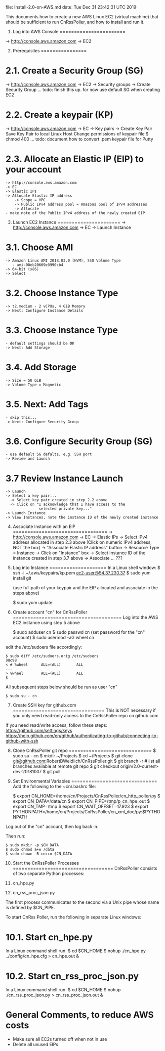 file: Install-2.0-on-AWS.md
date: Tue Dec 31 23:42:31 UTC 2019

This documents how to create a new AWS Linux EC2 (virtual machine) that should
be sufficient to run CnRssPoller, and how to install and run it.

1. Log into AWS Console
=======================

  -> http://console.aws.amazon.com
  -> EC2

2. Prerequisites
================

  2.1. Create a Security Group (SG)
  =================================
  -> http://console.aws.amazon.com
  -> EC2
  -> Security groups
  -> Create Security Group
  ... todo: finish this up.  for now use default SG
      when creating EC2

  2.2. Create a keypair (KP)
  ==========================
  -> http://console.aws.amazon.com
  -> EC
  -> Key pairs
  -> Create Key Pair
  Save Key Pair to local Linux Host
  Change permissions of keypair file
    $ chmod 400 <full-path-of-keypare-file>
  ... todo: document how to convert .pem keypair file for Putty

  2.3. Allocate an Elastic IP (EIP) to your account
  =================================================
    -> http://console.aws.amazon.com
    -> EC
    -> Elastic IPs
    -> Allocate Elastic IP address
        -> Scope = VPC
        -> Public IPv4 address pool = Amazons pool of IPv4 addresses
        -> Allocate
    - make note of the Public IPv4 address of the newly created EIP

3. Launch EC2 Instance
======================
  -> http://console.aws.amazon.com
  -> EC
  -> Launch Instance

  3.1. Choose AMI
  ===============
    -> Amazon Linux AMI 2018.03.0 (HVM), SSD Volume Type
       - ami-00eb20669e0990cb4
    -> 64-bit (x86)
    -> Select

  3.2. Choose Instance Type
  =========================
    -> t2.medium - 2 vCPUs, 4 GiB Memory
    -> Next: Configure Instance Details

  3.3. Choose Instance Type
  =========================
    - default settings should be OK
    -> Next: Add Storage

  3.4. Add Storage
  ================
    -> Size = 50 GiB
    -> Volume Type = Magnetic

  3.5. Next: Add Tags
  ===================
    - skip this...
    -> Next: Configure Security Group

  3.6. Configure Security Group (SG)
  ==================================
    - use default SG defalts, e.g. SSH port
    -> Review and Launch

  3.7 Review Instance Launch
  ==========================
    -> Launch
    -> Select a key pair...
      -> Select key pair created in step 2.2 above
      -> Click on "I acknowledge that I have access to the
                   selected private key..."
    -> Launch Instance
    -> View Instances, note the instance ID of the newly created instance

4. Associate Instance with an EIP
=================================
  -> http://console.aws.amazon.com
  -> EC
  -> Elastic IPs
  -> Select IPv4 address allocated in step 2.3 above
     (Click on numeric IPv4 address, NOT the box)
  -> "Associate Elastic IP address" button
  -> Resource Type = Instance
  -> Click on "Instance" box
  -> Select Instance ID of the instance created in step 3.7 above
  -> Associate
  ... ???

5. Log into Instance
====================
  In a Linux shell window:
    $ ssh -i ~/.aws/keypairs/kp.pem ec2-user@54.37.230.37
    $ sudo yum install git

    (use full path of your keypair and the EIP allocated and associate
     in the steps above)

    $ sudo yum update

6. Create account "cn" for CnRssPoller
======================================
  Log into the AWS EC2 instance using step 5 above

    $ sudo adduser cn
    $ sudo passwd cn
      (set password for the "cn" account)
    $ sudo usermod -aG wheel cn

  edit the /etc/sudoers file accordingly:

    $ sudo diff /etc/sudoers.orig /etc/sudoers
    98c98
    < # %wheel      ALL=(ALL)       ALL
    ---
    > %wheel        ALL=(ALL)       ALL
    $

  All subsequent steps below should be run as user "cn"

    $ sudo su - cn
    

7. Create SSH key for github.com
================================
  This is NOT necessary if you only need read-only access to the
  CnRssPoller repo on github.com

  If you need read/write access, follow these steps:
    https://github.com/settings/keys
    https://help.github.com/en/github/authenticating-to-github/connecting-to-github-with-ssh

8. Clone CnRssPoller git repo
=============================
  $ sudo su - cn
  $ mkdir ~/Projects
  $ cd ~/Projects
  $ git clone git@github.com:RobertBWeidlich/CnRssPoller.git
  $ git branch -r   # list all branches available at remote git repo
  $ git checkout origin/2.0-current-dev-20181007
  $ git pull

9. Set Environmental Variables
==============================
  Add the following to the ~cn/.bashrc file:

    $ export CN_HOME=/home/cn/Projects/CnRssPoller/cn_http_poller/py
    $ export CN_DATA=/data/cn
    $ export CN_PIPE=/tmp/p_cn_hpe_out
    $ export CN_TMP=/tmp
    $ export CN_WAIT_OFFSET=17.923
    $ export PYTHONPATH=/home/cn/Projects/CnRssPoller/cn_xml_doc/py:$PYTHONPATH

  Log out of the "cn" account, then log back in.

  Then run:

    $ sudo mkdir -p $CN_DATA
    $ sudo chmod a+w /data
    $ sudo chown -R cn:cn $CN_DATA

10. Start the CnRssPoller Processes
===================================
CnRssPoller consists of two separate Python processes:

  1. cn_hpe.py
  2. cn_rss_proc_json.py

The first process communicates to the second via a Unix pipe whose name is
defined by $CN_PIPE.

To start CnRss Poller, run the following in separate Linux windows:

  10.1. Start cn_hpe.py
  =====================
  In a Linux command shell run:
    $ cd $CN_HOME
    $ nohup ./cn_hpe.py ../config/cn_hpe.cfg > cn_hpe.out &


  10.2. Start cn_rss_proc_json.py
  ===============================
  In a Linux command shell run:
    $ cd $CN_HOME
    $ nohup ./cn_rss_proc_json.py > cn_rss_proc_json.out &

General Comments, to reduce AWS costs
=====================================
  - Make sure all EC2s turned off when not in use
  - Delete all unused EIPs

